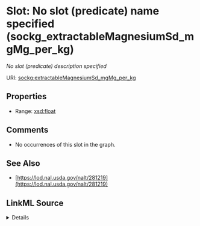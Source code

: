 

# Slot: No slot (predicate) name specified (sockg_extractableMagnesiumSd_mgMg_per_kg)


_No slot (predicate) description specified_







URI: [sockg:extractableMagnesiumSd_mgMg_per_kg](https://idir.uta.edu/sockg-ontology/docs/extractableMagnesiumSd_mgMg_per_kg)



<!-- no inheritance hierarchy -->








## Properties

* Range: [xsd:float](http://www.w3.org/2001/XMLSchema#float)





## Comments

* No occurrences of this slot in the graph.

## See Also

* [https://lod.nal.usda.gov/nalt/281219](https://lod.nal.usda.gov/nalt/281219)



## LinkML Source

<details>

```yaml
name: sockg_extractableMagnesiumSd_mgMg_per_kg
description: No slot (predicate) description specified
title: No slot (predicate) name specified
comments:
- No occurrences of this slot in the graph.
from_schema: soc-kg
see_also:
- https://lod.nal.usda.gov/nalt/281219
rank: 1000
domain: sockg_SoilChemicalSample
slot_uri: sockg:extractableMagnesiumSd_mgMg_per_kg
alias: sockg_extractableMagnesiumSd_mgMg_per_kg
range: float

```
</details>